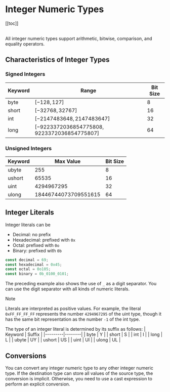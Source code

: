# Integer Numeric Types
[[toc]]

<br>
All integer numeric types support arithmetic, bitwise, comparison, and equality operators.

## Characteristics of Integer Types
### Signed Integers
| Keyword |                   Range                       | Bit Size |
|---------|-----------------------------------------------|----------|
|  byte   | $[-128, 127]$                                 |    8     |
|  short  | $[-32768, 32767]$                             |    16    |
|  int    | $[-2147483648, 2147483647]$                   |    32    |
|  long   | $[-9223372036854775808, 9223372036854775807]$ |    64    |

### Unsigned Integers
| Keyword |                 Max Value                     | Bit Size |
|---------|-----------------------------------------------|----------|
|  ubyte  | $255$                                         |    8     |
|  ushort | $65535$                                       |    16    |
|  uint   | $4294967295$                                  |    32    |
|  ulong  | $18446744073709551615$                        |    64    |

## Integer Literals
Integer literals can be
* Decimal: no prefix
* Hexadecimal: prefixed with ```0x```
* Octal: prefixed with ```0o```
* Binary: prefixed with ```0b```

```rust
const decimal = 69;
const hexadecimal = 0x45;
const octal = 0o105;
const binary = 0b_0100_0101;
```

The preceding example also shows the use of ```_``` as a digit separator. You can use the digit separator with all kinds of numeric literals.

> [!NOTE]
> Literals are interpreted as positive values. For example, the literal ```0xFF_FF_FF_FF``` represents the number ```4294967295``` of the uint type, though it has the same bit representation as the number ```-1``` of the int type.

The type of an integer literal is determined by its suffix as follows:
| Keyword | Suffix |
|---------|--------|
|  byte   |   Y    |
|  short  |   S    |
|  int    |   I    |
|  long   |   L    |
|  ubyte  |   UY   |
|  ushort |   US   |
|  uint   |   UI   |
|  ulong  |   UL   |

## Conversions
You can convert any integer numeric type to any other integer numeric type. If the destination type can store all values of the source type, the conversion is implicit. Otherwise, you need to use a cast expression to perform an explicit conversion.